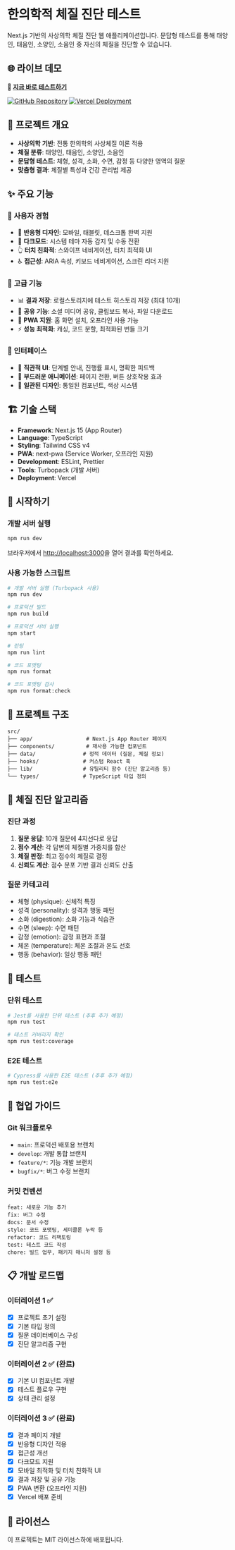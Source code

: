 # 한의학적 체질 진단 테스트

Next.js 기반의 사상의학 체질 진단 웹 애플리케이션입니다. 문답형 테스트를 통해 태양인, 태음인, 소양인, 소음인 중 자신의 체질을 진단할 수 있습니다.

## 🌐 라이브 데모

**🚀 [지금 바로 테스트하기](https://korean-medicine-test-1ks5cc8l1-sangwan-ans-projects.vercel.app)**

[![GitHub Repository](https://img.shields.io/badge/GitHub-Repository-blue?style=flat-square&logo=github)](https://github.com/itsbluetic/korean-medicine-test)
[![Vercel Deployment](https://img.shields.io/badge/Vercel-Deployed-green?style=flat-square&logo=vercel)](https://korean-medicine-test-1ks5cc8l1-sangwan-ans-projects.vercel.app)

## 🎯 프로젝트 개요

- **사상의학 기반**: 전통 한의학의 사상체질 이론 적용
- **체질 분류**: 태양인, 태음인, 소양인, 소음인
- **문답형 테스트**: 체형, 성격, 소화, 수면, 감정 등 다양한 영역의 질문
- **맞춤형 결과**: 체질별 특성과 건강 관리법 제공

## ✨ 주요 기능

### 🌟 **사용자 경험**
- 📱 **반응형 디자인**: 모바일, 태블릿, 데스크톱 완벽 지원
- 🌙 **다크모드**: 시스템 테마 자동 감지 및 수동 전환
- 👆 **터치 친화적**: 스와이프 네비게이션, 터치 최적화 UI
- ♿ **접근성**: ARIA 속성, 키보드 네비게이션, 스크린 리더 지원

### 🚀 **고급 기능**
- 📊 **결과 저장**: 로컬스토리지에 테스트 히스토리 저장 (최대 10개)
- 🔗 **공유 기능**: 소셜 미디어 공유, 클립보드 복사, 파일 다운로드
- 📱 **PWA 지원**: 홈 화면 설치, 오프라인 사용 가능
- ⚡ **성능 최적화**: 캐싱, 코드 분할, 최적화된 번들 크기

### 🎨 **인터페이스**
- 🎯 **직관적 UI**: 단계별 안내, 진행률 표시, 명확한 피드백
- 🔄 **부드러운 애니메이션**: 페이지 전환, 버튼 상호작용 효과
- 📐 **일관된 디자인**: 통일된 컴포넌트, 색상 시스템

## 🏗️ 기술 스택

- **Framework**: Next.js 15 (App Router)
- **Language**: TypeScript
- **Styling**: Tailwind CSS v4
- **PWA**: next-pwa (Service Worker, 오프라인 지원)
- **Development**: ESLint, Prettier
- **Tools**: Turbopack (개발 서버)
- **Deployment**: Vercel

## 🚀 시작하기

### 개발 서버 실행

```bash
npm run dev
```

브라우저에서 [http://localhost:3000](http://localhost:3000)을 열어 결과를 확인하세요.

### 사용 가능한 스크립트

```bash
# 개발 서버 실행 (Turbopack 사용)
npm run dev

# 프로덕션 빌드
npm run build

# 프로덕션 서버 실행
npm start

# 린팅
npm run lint

# 코드 포맷팅
npm run format

# 코드 포맷팅 검사
npm run format:check
```

## 📁 프로젝트 구조

```
src/
├── app/                 # Next.js App Router 페이지
├── components/          # 재사용 가능한 컴포넌트
├── data/               # 정적 데이터 (질문, 체질 정보)
├── hooks/              # 커스텀 React 훅
├── lib/                # 유틸리티 함수 (진단 알고리즘 등)
└── types/              # TypeScript 타입 정의
```

## 🔬 체질 진단 알고리즘

### 진단 과정

1. **질문 응답**: 10개 질문에 4지선다로 응답
2. **점수 계산**: 각 답변의 체질별 가중치를 합산
3. **체질 판정**: 최고 점수의 체질로 결정
4. **신뢰도 계산**: 점수 분포 기반 결과 신뢰도 산출

### 질문 카테고리

- 체형 (physique): 신체적 특징
- 성격 (personality): 성격과 행동 패턴
- 소화 (digestion): 소화 기능과 식습관
- 수면 (sleep): 수면 패턴
- 감정 (emotion): 감정 표현과 조절
- 체온 (temperature): 체온 조절과 온도 선호
- 행동 (behavior): 일상 행동 패턴

## 🧪 테스트

### 단위 테스트

```bash
# Jest를 사용한 단위 테스트 (추후 추가 예정)
npm run test

# 테스트 커버리지 확인
npm run test:coverage
```

### E2E 테스트

```bash
# Cypress를 사용한 E2E 테스트 (추후 추가 예정)
npm run test:e2e
```

## 🤝 협업 가이드

### Git 워크플로우

- `main`: 프로덕션 배포용 브랜치
- `develop`: 개발 통합 브랜치
- `feature/*`: 기능 개발 브랜치
- `bugfix/*`: 버그 수정 브랜치

### 커밋 컨벤션

```
feat: 새로운 기능 추가
fix: 버그 수정
docs: 문서 수정
style: 코드 포맷팅, 세미콜론 누락 등
refactor: 코드 리팩토링
test: 테스트 코드 작성
chore: 빌드 업무, 패키지 매니저 설정 등
```

## 📋 개발 로드맵

### 이터레이션 1 ✅

- [x] 프로젝트 초기 설정
- [x] 기본 타입 정의
- [x] 질문 데이터베이스 구성
- [x] 진단 알고리즘 구현

### 이터레이션 2 ✅ (완료)

- [x] 기본 UI 컴포넌트 개발
- [x] 테스트 플로우 구현
- [x] 상태 관리 설정

### 이터레이션 3 ✅ (완료)

- [x] 결과 페이지 개발
- [x] 반응형 디자인 적용
- [x] 접근성 개선
- [x] 다크모드 지원
- [x] 모바일 최적화 및 터치 친화적 UI
- [x] 결과 저장 및 공유 기능
- [x] PWA 변환 (오프라인 지원)
- [x] Vercel 배포 준비

## 📄 라이선스

이 프로젝트는 MIT 라이선스하에 배포됩니다.
